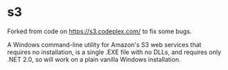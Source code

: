 # s3

Forked from code on https://s3.codeplex.com/ to fix some bugs.

A Windows command-line utility for Amazon's S3 web services that requires no installation, is a single .EXE file with no DLLs, and requires only .NET 2.0, so will work on a plain vanilla Windows installation.
